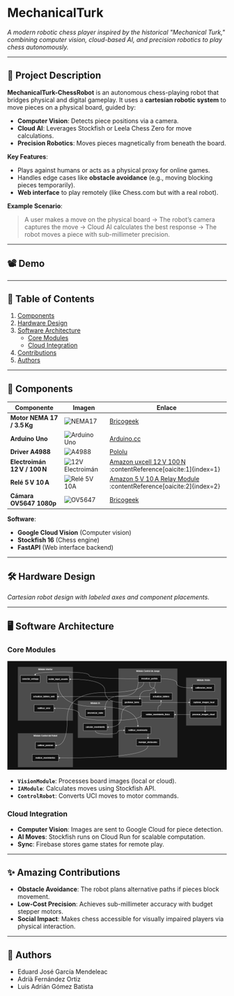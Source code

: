# MechanicalTurk  
*A modern robotic chess player inspired by the historical "Mechanical Turk," combining computer vision, cloud-based AI, and precision robotics to play chess autonomously.*  

---

## 🎯 Project Description  
**MechanicalTurk-ChessRobot** is an autonomous chess-playing robot that bridges physical and digital gameplay. It uses a **cartesian robotic system** to move pieces on a physical board, guided by:  
- **Computer Vision**: Detects piece positions via a camera.  
- **Cloud AI**: Leverages Stockfish or Leela Chess Zero for move calculations.  
- **Precision Robotics**: Moves pieces magnetically from beneath the board.  

**Key Features**:  
- Plays against humans or acts as a physical proxy for online games.  
- Handles edge cases like **obstacle avoidance** (e.g., moving blocking pieces temporarily).  
- **Web interface** to play remotely (like Chess.com but with a real robot).  

**Example Scenario**:  
> A user makes a move on the physical board → The robot’s camera captures the move → Cloud AI calculates the best response → The robot moves a piece with sub-millimeter precision.  

---

## 📽️ Demo  

---

## 📖 Table of Contents  
1. [Components](#-components)  
2. [Hardware Design](#-hardware-design)  
3. [Software Architecture](#-software-architecture)  
   - [Core Modules](#core-modules)  
   - [Cloud Integration](#cloud-integration)  
4. [Contributions](#-amazing-contributions)  
5. [Authors](#-authors)  

---

## 🔧 Components  
| Componente                                        | Imagen                                                                 | Enlace                                                                 |
|--------------------------------------------------|------------------------------------------------------------------------|------------------------------------------------------------------------|
| **Motor NEMA 17 / 3.5 Kg**                        | ![NEMA17](https://cdn.sparkfun.com//assets/parts/1/0/1/4/4/14345-NEMA-17-Stepper-Motor.jpeg) | [Bricogeek](https://tienda.bricogeek.com/motores-paso-a-paso/1360-motor-nema-17-35kg-con-conector-y-cable.html) |
| **Arduino Uno**                                  | ![Arduino Uno](https://upload.wikimedia.org/wikipedia/commons/3/38/Arduino_Uno_-_R3.jpg) | [Arduino.cc](https://store.arduino.cc/products/arduino-uno-rev3)      |
| **Driver A4988**                                  | ![A4988](https://cdn.sparkfun.com//assets/parts/1/0/1/4/4/14323-Stepstick-A4988-Stepper-D.JPG) | [Pololu](https://www.pololu.com/product/1182)                        |
| **Electroimán 12 V / 100 N**                      | ![12V Electroimán](https://m.media-amazon.com/images/I/71Gz5wBfhbL._AC_SL1500_.jpg) | [Amazon uxcell 12 V 100 N](https://www.amazon.com/uxcell-Electric-Lifting-Electromagnet-Solenoid/dp/B01MS6RXJP) :contentReference[oaicite:1]{index=1} |
| **Relé 5 V 10 A**                                 | ![Relé 5V 10A](https://m.media-amazon.com/images/I/71X8-o4sFSL._AC_SL1500_.jpg) | [Amazon 5 V 10 A Relay Module](https://www.amazon.com/10A-Channel-Relay-Module-Arduino/dp/B07Z432CS3) :contentReference[oaicite:2]{index=2} |
| **Cámara OV5647 1080p**                          | ![OV5647](https://cdn.sparkfun.com//assets/parts/1/0/0/5/0/13898-Pi-Camera-Module-V2.jpg) | [Bricogeek](https://tienda.bricogeek.com/accesorios-raspberry-pi/1472-camara-5mp-ov5647-1080p-para-raspberry-pi-zero.html) |


**Software**:  
- **Google Cloud Vision** (Computer vision)  
- **Stockfish 16** (Chess engine)  
- **FastAPI** (Web interface backend)  

---

## 🛠️ Hardware Design  
*Cartesian robot design with labeled axes and component placements.*  

---

## 🖥️ Software Architecture  
### Core Modules  
![Module Diagram](https://github.com/AdriaFerOrtiz/ProyectoMechanicalTurk/blob/main/Schemes-Img/Arquitectura_Software_Completa.png)  
- **`VisionModule`**: Processes board images (local or cloud).  
- **`IAModule`**: Calculates moves using Stockfish API.  
- **`ControlRobot`**: Converts UCI moves to motor commands.  

### Cloud Integration  
- **Computer Vision**: Images are sent to Google Cloud for piece detection.  
- **AI Moves**: Stockfish runs on Cloud Run for scalable computation.  
- **Sync**: Firebase stores game states for remote play.  

---

## ✨ Amazing Contributions  
- **Obstacle Avoidance**: The robot plans alternative paths if pieces block movement.  
- **Low-Cost Precision**: Achieves sub-millimeter accuracy with budget stepper motors.  
- **Social Impact**: Makes chess accessible for visually impaired players via physical interaction.  

---

## 👥 Authors  
- Eduard José García Mendeleac
- Adrià Fernández Ortiz
- Luis Adrián Gómez Batista
